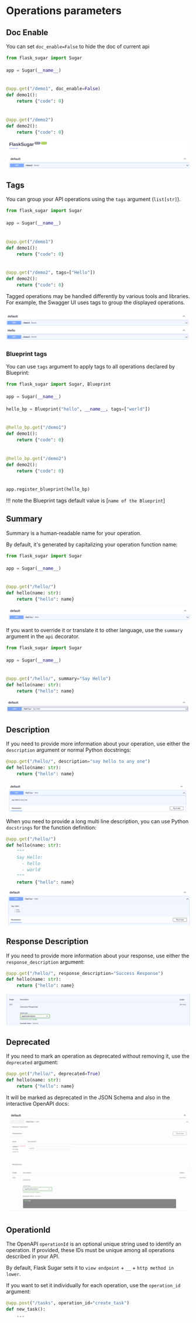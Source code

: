 # Operations parameters

## Doc Enable

You can set `doc_enable=False` to hide the doc of current api

```python hl_lines="6"
from flask_sugar import Sugar

app = Sugar(__name__)


@app.get("/demo1", doc_enable=False)
def demo1():
    return {"code": 0}


@app.get("/demo2")
def demo2():
    return {"code": 0}
```

![](img/operation-doc_enable.png)

## Tags

You can group your API operations using the `tags` argument (`list[str]`). 
```Python hl_lines="11"
from flask_sugar import Sugar

app = Sugar(__name__)


@app.get("/demo1")
def demo1():
    return {"code": 0}


@app.get("/demo2", tags=["Hello"])
def demo2():
    return {"code": 0}
```

Tagged operations may be handled differently by various tools and libraries. For example, the Swagger UI uses tags to group the displayed operations.

![Summary`](/img/operation-tags.png)

### Blueprint tags

You can use `tags` argument to apply tags to all operations declared by Blueprint:

```Python
from flask_sugar import Sugar, Blueprint

app = Sugar(__name__)

hello_bp = Blueprint("hello", __name__, tags=["world"])


@hello_bp.get("/demo1")
def demo1():
    return {"code": 0}


@hello_bp.get("/demo2")
def demo2():
    return {"code": 0}


app.register_blueprint(hello_bp)
```

!!! note
    the Blueprint tags default value is [`name of the Blueprint`]

## Summary

Summary is a human-readable name for your operation.

By default, it's generated by capitalizing your operation function name:

```Python hl_lines="6"
from flask_sugar import Sugar

app = Sugar(__name__)


@app.get("/hello/")
def hello(name: str):
    return {"hello": name}
```

![Summary](img/operation-summary01.png)

If you want to override it or translate it to other language, use the `summary` argument in the `api` decorator.

```Python hl_lines="7"
from flask_sugar import Sugar

app = Sugar(__name__)


@app.get("/hello/", summary="Say Hello")
def hello(name: str):
    return {"hello": name}
```

![Summary](img/operation-summary02.png)

## Description

If you need to provide more information about your operation, use either the `description` argument or normal Python docstrings:


```Python hl_lines="1"
@app.get("/hello/", description="say hello to any one")
def hello(name: str):
    return {"hello": name}
```

![Summary`](img/operation-description01.png)

When you need to provide a long multi line description, you can use Python `docstrings` for the function definition:

```Python hl_lines="3-7"
@app.get("/hello/")
def hello(name: str):
    """
    Say Hello:
      - hello
      - world
    """
    return {"hello": name}
```

![Summary`](img/operation-description02.png)

## Response Description

If you need to provide more information about your response, use either the `response_description` argument:

```Python hl_lines="1"
@app.get("/hello/", response_description="Success Response")
def hello(name: str):
    return {"hello": name}
```

![](img/operation-response_description.png)


## Deprecated

If you need to mark an operation as deprecated without removing it, use the `deprecated` argument:

```Python hl_lines="1"
@app.get("/hello/", deprecated=True)
def hello(name: str):
    return {"hello": name}
```

It will be marked as deprecated in the JSON Schema and also in the interactive OpenAPI docs:

![Deprecated](img/operation-deprecated.png)

## OperationId

The OpenAPI `operationId` is an optional unique string used to identify an operation. If provided, these IDs must be unique among all operations described in your API.

By default, Flask Sugar sets it to `view endpoint` + `__` + `http method in lower`.

If you want to set it individually for each operation, use the `operation_id` argument:

```Python hl_lines="1"
@app.post("/tasks", operation_id="create_task")
def new_task():
    ...
```
